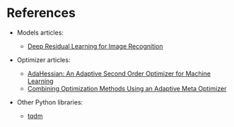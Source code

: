 # References

- Models articles:
    - [Deep Residual Learning for Image Recognition](https://arxiv.org/pdf/1512.03385.pdf)

- Optimizer articles:
    - [AdaHessian: An Adaptive Second Order Optimizer for Machine Learning](https://arxiv.org/pdf/2006.00719.pdf)
    - [Combining Optimization Methods Using an Adaptive Meta Optimizer](https://paperswithcode.com/paper/combining-optimization-methods-using-an)

- Other Python libraries:
    - [tqdm](https://github.com/tqdm/tqdm)
